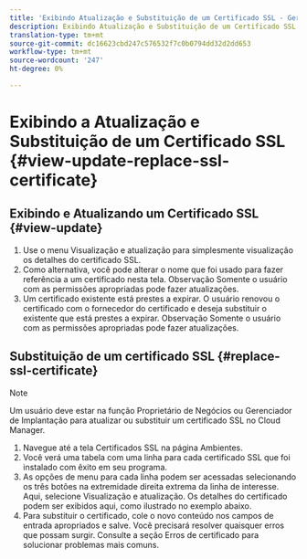 ```yaml
---
title: 'Exibindo Atualização e Substituição de um Certificado SSL - Gerenciando SSL '
description: Exibindo Atualização e Substituição de um Certificado SSL - Gerenciando Certificados SSL
translation-type: tm+mt
source-git-commit: dc16623cbd247c576532f7c0b0794dd32d2dd653
workflow-type: tm+mt
source-wordcount: '247'
ht-degree: 0%

---
```



# Exibindo a Atualização e Substituição de um Certificado SSL {#view-update-replace-ssl-certificate}

## Exibindo e Atualizando um Certificado SSL {#view-update}

1. Use o menu Visualização e atualização para simplesmente visualização os detalhes do certificado SSL.
1. Como alternativa, você pode alterar o nome que foi usado para fazer referência a um certificado nesta tela. Observação Somente o usuário com as permissões apropriadas pode fazer atualizações.
1. Um certificado existente está prestes a expirar. O usuário renovou o certificado com o fornecedor do certificado e deseja substituir o existente que está prestes a expirar. Observação Somente o usuário com as permissões apropriadas pode fazer atualizações.

## Substituição de um certificado SSL {#replace-ssl-certificate}

>[!NOTE]
>Um usuário deve estar na função Proprietário de Negócios ou Gerenciador de Implantação para atualizar ou substituir um certificado SSL no Cloud Manager.

1. Navegue até a tela Certificados SSL na página Ambientes.
1. Você verá uma tabela com uma linha para cada certificado SSL que foi instalado com êxito em seu programa.
1. As opções de menu para cada linha podem ser acessadas selecionando os três botões na extremidade direita extrema da linha de interesse. Aqui, selecione Visualização e atualização. Os detalhes do certificado podem ser exibidos aqui, como ilustrado no exemplo abaixo.
1. Para substituir o certificado, cole o novo conteúdo nos campos de entrada apropriados e salve. Você precisará resolver quaisquer erros que possam surgir. Consulte a seção Erros de certificado para solucionar problemas mais comuns.